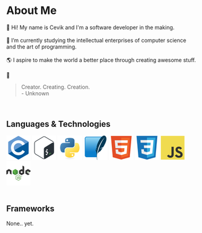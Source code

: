 <h1>About Me</h1>

👋 Hi! My name is Cevik and I'm a software developer in the making.
<br>
<br>
🌱  I’m currently studying the intellectual enterprises of computer science and the art of programming.
<br>
<br>
🌎  I aspire to make the world a better place through creating awesome stuff.
<br>
<br>
🪷 
<br>
> Creator. Creating. Creation. <br> - Unknown

<br>

<h2>Languages & Technologies</h2>
<div>
  <img src="https://github.com/devicons/devicon/blob/master/icons/c/c-original.svg" width="64">
  <img src="https://github.com/devicons/devicon/blob/master/icons/bash/bash-original.svg" width="64">
  <img src="https://github.com/devicons/devicon/blob/master/icons/python/python-original.svg" width="64">
  <img src="https://github.com/devicons/devicon/blob/master/icons/sqlite/sqlite-original.svg" width="64">
  <img src="https://github.com/devicons/devicon/blob/master/icons/html5/html5-original.svg" width="64">
  <img src="https://github.com/devicons/devicon/blob/master/icons/css3/css3-original.svg" width="64">
  <img src="https://github.com/devicons/devicon/blob/master/icons/javascript/javascript-original.svg" width="64">
  <img src="https://github.com/devicons/devicon/blob/master/icons/nodejs/nodejs-original-wordmark.svg" width="64">
</div>

<br>

<h2>Frameworks</h2>
None.. yet.
